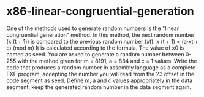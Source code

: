 # x86-linear-congruential-generation

One of the methods used to generate random numbers is the "linear congruential generation" method. In this method, the next random number (x (t + 1)) is compared to the previous random number (xt). x (t + 1) = (a⋅xt + c) (mod m) It is calculated according to the formula. The value of x0 is named as seed. You are asked to generate a random number between 0-255 with the method given for m = 8191, a = 884 and c = 1 values. Write the code that produces a random number in assembly language as a complete EXE program, accepting the number you will read from the 23 offset in the code segment as seed. Define m, a and c values appropriately in the data segment, keep the generated random number in the data segment again.

